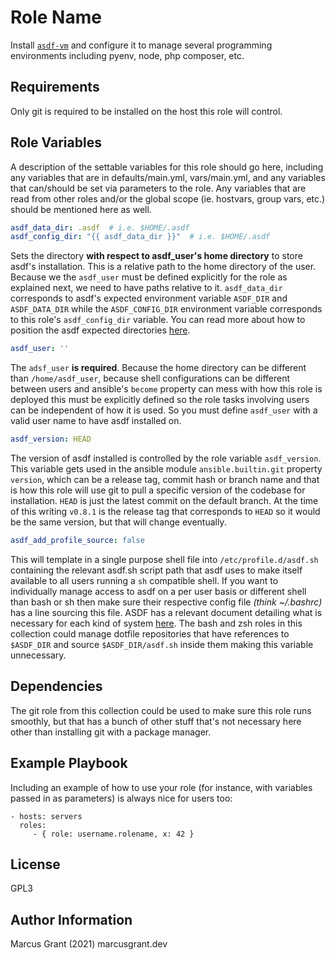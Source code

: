 Role Name
=========

Install [`asdf-vm`](https://asdf-vm.com/) and configure it to manage several programming environments including pyenv, node, php composer, etc.

Requirements
------------

Only git is required to be installed on the host this role will control.

Role Variables
--------------

A description of the settable variables for this role should go here, including any variables that are in defaults/main.yml, vars/main.yml, and any variables that can/should be set via parameters to the role. Any variables that are read from other roles and/or the global scope (ie. hostvars, group vars, etc.) should be mentioned here as well.

```yaml
asdf_data_dir: .asdf  # i.e. $HOME/.asdf
asdf_config_dir: "{{ asdf_data_dir }}"  # i.e. $HOME/.asdf
```

Sets the directory **with respect to asdf_user's home directory** to store asdf's installation. This is a relative path to the home directory of the user. Because we the `asdf_user` must be defined explicitly for the role as explained next, we need to have paths relative to it. `asdf_data_dir` corresponds to asdf's expected environment variable `ASDF_DIR` and `ASDF_DATA_DIR` while the `ASDF_CONFIG_DIR` environment variable corresponds to this role's `asdf_config_dir` variable. You can read more about how to position the asdf expected directories [here](https://asdf-vm.com/manage/configuration.html#environment-variables).

```yaml
asdf_user: ''
```

The `adsf_user` **is required**. Because the home directory can be different than `/home/asdf_user`, because shell configurations can be different between users and ansible's `become` property can mess with how this role is deployed this must be explicitly defined so the role tasks involving users can be independent of how it is used. So you must define `asdf_user` with a valid user name to have asdf installed on.

```yaml
asdf_version: HEAD
```

The version of asdf installed is controlled by the role variable `asdf_version`. This variable gets used in the ansible module `ansible.builtin.git` property `version`, which can be a release tag, commit hash or branch name and that is how this role will use git to pull a specific version of the codebase for installation. `HEAD` is just the latest commit on the default branch. At the time of this writing `v0.8.1` is the release tag that corresponds to `HEAD` so it would be the same version, but that will change eventually.

```yaml
asdf_add_profile_source: false
```

This will template in a single purpose shell file into `/etc/profile.d/asdf.sh` containing the relevant asdf.sh script path that asdf uses to make itself available to all users running a `sh` compatible shell. If you want to individually manage access to asdf on a per user basis or different shell than bash or sh then make sure their respective config file *(think ~/.bashrc)* has a line sourcing this file. ASDF has a relevant document detailing what is necessary for each kind of system [here](https://asdf-vm.com/guide/getting-started.html#_3-install-asdf). The bash and zsh roles in this collection could manage dotfile repositories that have references to `$ASDF_DIR` and source `$ASDF_DIR/asdf.sh` inside them making this variable unnecessary.

Dependencies
------------

The git role from this collection could be used to make sure this role runs smoothly, but that has a bunch of other stuff that's not necessary here other than installing git with a package manager.

Example Playbook
----------------

Including an example of how to use your role (for instance, with variables passed in as parameters) is always nice for users too:

    - hosts: servers
      roles:
         - { role: username.rolename, x: 42 }

License
-------

GPL3

Author Information
------------------

Marcus Grant (2021) marcusgrant.dev
